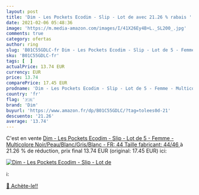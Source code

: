 ```yaml
---
layout: post
title: 'Dim - Les Pockets Ecodim - Slip - Lot de avec 21.26 % rabais '
date: 2021-02-06 05:48:36
image: 'https://m.media-amazon.com/images/I/41X26Ey4B+L._SL200_.jpg'
comments: true
category: ofertas
author: ring
slug: 'B01C55GDLC-fr Dim - Les Pockets Ecodim - Slip - Lot de 5 - Femme -...'
sku: 'B01C55GDLC-fr'
tags: [  ]
actualPrice: 13.74 EUR
currency: EUR
price: 13.74
comparePrice: 17.45 EUR
prodname: 'Dim - Les Pockets Ecodim - Slip - Lot de 5 - Femme - Multicolore  Noir/Peau/Blanc/Gris/Blanc  - FR: 44  Taille fabricant: 44/46 '
country: 'fr'
flag: '🇫🇷'
brand: 'Dim'
buyurl: 'https://www.amazon.fr/dp/B01C55GDLC/?tag=tolees0d-21'
descuento: '21.26'
average: '13.74'
---
```


C'est en vente [Dim - Les Pockets Ecodim - Slip - Lot de 5 - Femme - Multicolore  Noir/Peau/Blanc/Gris/Blanc  - FR: 44  Taille fabricant: 44/46 ](https://www.amazon.fr/dp/B01C55GDLC/?tag=tolees0d-21)  à  21.26 % de réduction, prix final  13.74 EUR (original: 17.45 EUR) ici:

[![Dim - Les Pockets Ecodim - Slip - Lot de](https://m.media-amazon.com/images/I/41X26Ey4B+L._SL200_.jpg)](https://www.amazon.fr/dp/B01C55GDLC/?tag=tolees0d-21)

ℹ️:


[🛒 Achète-le!!](https://www.amazon.fr/dp/B01C55GDLC/?tag=tolees0d-21)
